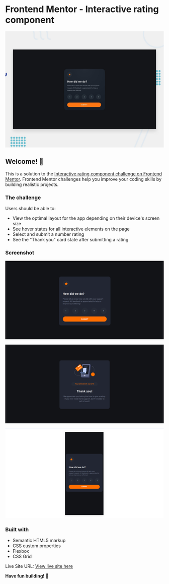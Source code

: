 # Frontend Mentor - Interactive rating component

![Design preview for the Interactive rating component coding challenge](./design/desktop-preview.jpg)

## Welcome! 👋

This is a solution to the [Interactive rating component challenge on Frontend Mentor](https://www.frontendmentor.io/challenges/interactive-rating-component-koxpeBUmI). Frontend Mentor challenges help you improve your coding skills by building realistic projects. 

### The challenge

Users should be able to:

- View the optimal layout for the app depending on their device's screen size
- See hover states for all interactive elements on the page
- Select and submit a number rating
- See the "Thank you" card state after submitting a rating

### Screenshot

![](./images/screenshot-desktop-view.png)


![](./images/screenshot-desktop-thankyou.png)

![](./images/mobile-view.png)

### Built with

- Semantic HTML5 markup
- CSS custom properties
- Flexbox
- CSS Grid

Live Site URL: [View live site here](https://interactive-rating-card-frontend.netlify.app/)

**Have fun building!** 🚀

